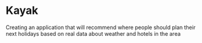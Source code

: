 # Kayak
Creating an application that will recommend where people should plan their next holidays based on real data about weather and hotels in the area
